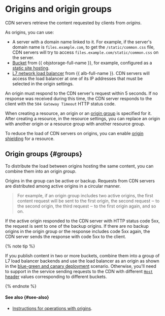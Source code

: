 # Origins and origin groups

CDN servers retrieve the content requested by clients from _origins_.

As origins, you can use:

* A server with a domain name linked to it. For example, if the server's domain name is `files.example.com`, to get the `/static/common.css` file, CDN servers will try to access `files.example.com/static/common.css` on the server.
* [Bucket](../../storage/concepts/bucket.md) from {{ objstorage-full-name }}, for example, configured as a [static site hosting](../../storage/concepts/hosting.md).
* [L7 network load balancer](../../application-load-balancer/concepts/application-load-balancer.md) from {{ alb-full-name }}. CDN servers will access the load balancer at one of its IP addresses that must be selected in the origin settings.

An origin must respond to the CDN server's request within 5 seconds. If no response was received during this time, the CDN server responds to the client with the `504 Gateway Timeout` HTTP status code.

When creating a resource, an origin or an [origin group](#groups) is specified for it. After creating a resource, in the resource settings, you can replace an origin with another origin or a resource group with another resource group.

To reduce the load of CDN servers on origins, you can enable [origin shielding](origins-shielding.md) for a resource.

## Origin groups {#groups}

To distribute the load between origins hosting the same content, you can combine them into an origin _group_.

Origins in the group can be active or backup. Requests from CDN servers are distributed among active origins in a circular manner.

> For example, if an origin group includes two active origins, the first content request will be sent to the first origin, the second request ‒ to the second origin, the third request ‒ to the first origin again, and so on.

If the active origin responded to the CDN server with HTTP status code 5xx, the request is sent to one of the backup origins. If there are no backup origins in the origin group or the response includes code 5xx again, the CDN server sends the response with code 5xx to the client.

{% note tip %}

If you publish content in two or more buckets, combine them into a group of L7 load balancer backends and use the load balancer as an origin as shown in the [blue-green and canary deployment](../tutorials/blue-green-canary-deployment.md) scenario. Otherwise, you'll need to support in the service sending requests to the CDN with different [`Host` header](servers-to-origins-host.md) values corresponding to different buckets.

{% endnote %}

#### See also {#see-also}

* [Instructions for operations with origins](../operations/index.md#origin-groups).
